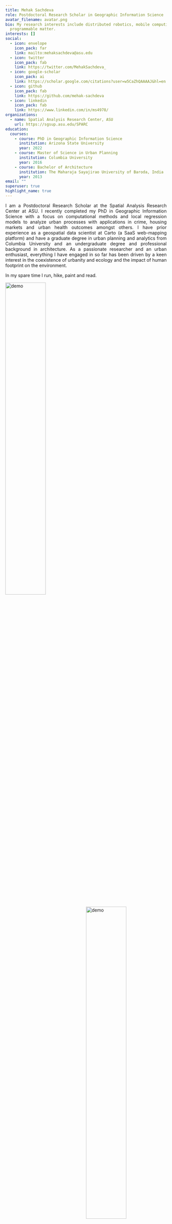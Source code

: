 ```yaml
---
title: Mehak Sachdeva
role: Postdoctoral Research Scholar in Geographic Information Science
avatar_filename: avatar.png
bio: My research interests include distributed robotics, mobile computing and
  programmable matter.
interests: []
social:
  - icon: envelope
    icon_pack: far
    link: mailto:mehaksachdeva@asu.edu
  - icon: twitter
    icon_pack: fab
    link: https://twitter.com/MehakSachdeva_
  - icon: google-scholar
    icon_pack: ai
    link: https://scholar.google.com/citations?user=w5CaZhQAAAAJ&hl=en
  - icon: github
    icon_pack: fab
    link: https://github.com/mehak-sachdeva
  - icon: linkedin
    icon_pack: fab
    link: https://www.linkedin.com/in/ms4978/
organizations:
  - name: Spatial Analysis Research Center, ASU
    url: https://sgsup.asu.edu/SPARC
education:
  courses:
    - course: PhD in Geographic Information Science
      institution: Arizona State University
      year: 2022
    - course: Master of Science in Urban Planning
      institution: Columbia University
      year: 2016
    - course: Bachelor of Architecture
      institution: The Maharaja Sayajirao University of Baroda, India
      year: 2013
email: ""
superuser: true
highlight_name: true
---
```

<!---<iframe src="https://team.carto.com/u/mehak-carto/builder/30609f6c-3b35-11e7-952f-0e05a8b3e3d7/embed" height="500" width=100%></iframe>--->
<p style='text-align: justify;'> I am a Postdoctoral Research Scholar at the Spatial Analysis Research Center at ASU. I recently completed my PhD in Geographic Information Science with a focus on computational methods and local regression models to analyze urban processes with applications in crime, housing markets and urban health outcomes amongst others. I have prior experience as a geospatial data scientist at Carto (a SaaS web-mapping platform) and have a graduate degree in urban planning and analytics from Columbia University and an undergraduate degree and professional background in architecture. As a passionate researcher and an urban enthusiast, everything I have engaged in so far has been driven by a keen interest in the coexistence of urbanity and ecology and the impact of human footprint on the environment.</p>
<p>In my spare time I run, hike, paint and read.</p>
<img  align="left" src="/uploads/age_parameter_panel.png" alt="demo" class="img-responsive" width=50%>
<img align="right" src="/uploads/cropped_sp_gif.gif" alt="demo" class="img-responsive" width=50%>


